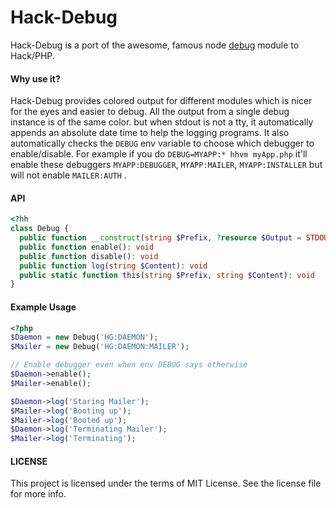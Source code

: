 Hack-Debug
==========

Hack-Debug is a port of the awesome, famous node [debug][1] module to Hack/PHP.

#### Why use it?

Hack-Debug provides colored output for different modules which is nicer for the eyes and easier to debug. All the output from a single debug instance is of the same color. but when stdout is not a tty, it automatically appends an absolute date time to help the logging programs. It also automatically checks the `DEBUG` env variable to choose which debugger to enable/disable. For example if you do `DEBUG=MYAPP:* hhvm myApp.php` it'll enable these debuggers `MYAPP:DEBUGGER`, `MYAPP:MAILER`, `MYAPP:INSTALLER` but will not enable `MAILER:AUTH` .

#### API

```php
<?hh
class Debug {
  public function __construct(string $Prefix, ?resource $Output = STDOUT, bool $Enabled = Detect)
  public function enable(): void
  public function disable(): void
  public function log(string $Content): void
  public static function this(string $Prefix, string $Content): void
}
```

#### Example Usage

```php
<?php
$Daemon = new Debug('HG:DAEMON');
$Mailer = new Debug('HG:DAEMON:MAILER');

// Enable debugger even when env DEBUG says otherwise
$Daemon->enable();
$Mailer->enable();

$Daemon->log('Staring Mailer');
$Mailer->log('Booting up');
$Mailer->log('Booted up');
$Daemon->log('Terminating Mailer');
$Mailer->log('Terminating');

```

#### LICENSE

This project is licensed under the terms of MIT License. See the license file for more info.

[1]:https://www.npmjs.com/package/debug
